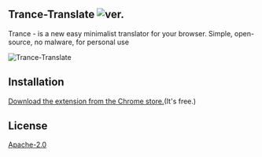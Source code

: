 ## Trance-Translate ![ver.](https://img.shields.io/chrome-web-store/v/fnhpjnlhllbbpfaapjfcpbbninjigjjo.svg?style=flat-square)
Trance - is a new easy minimalist translator for your browser. Simple, open-source, no malware, for personal use

![Trance-Translate ](https://lh3.googleusercontent.com/NoAGhG2ysItUT66q1i8OlpgLZnJLlqo6wQjI4R2eM3eHWuvjhEVZU28xF9bwKOh0IiHKmZ4s=w640-h400-e365)

## Installation
[Download the extension from the Chrome store.](https://chrome.google.com/webstore/detail/trance-translate/fnhpjnlhllbbpfaapjfcpbbninjigjjo)(It's free.)

## License 
[Apache-2.0](/LICENSE)
